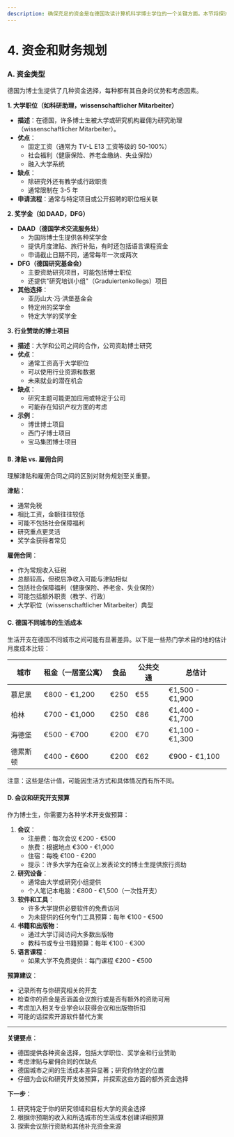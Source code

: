 ```yaml
---
description: 确保充足的资金是在德国攻读计算机科学博士学位的一个关键方面。本节将探讨各种资金选择，比较不同类型的财务支持，并提供在博士学习期间管理财务的见解。
---
```


# 4. 资金和财务规划

### A. 资金类型

德国为博士生提供了几种资金选择，每种都有其自身的优势和考虑因素。

**1. 大学职位（如科研助理，wissenschaftlicher Mitarbeiter）**

* **描述**：在德国，许多博士生被大学或研究机构雇佣为研究助理（wissenschaftlicher Mitarbeiter）。
* **优点**：
  * 固定工资（通常为 TV-L E13 工资等级的 50-100%）
  * 社会福利（健康保险、养老金缴纳、失业保险）
  * 融入大学系统
* **缺点**：
  * 除研究外还有教学或行政职责
  * 通常限制在 3-5 年
* **申请流程**：通常与特定项目或公开招聘的职位相关联

**2. 奖学金（如 DAAD，DFG）**

* **DAAD（德国学术交流服务处）**
  * 为国际博士生提供各种奖学金
  * 提供月度津贴、旅行补贴，有时还包括语言课程资金
  * 申请截止日期不同，通常每年一次或两次
* **DFG（德国研究基金会）**
  * 主要资助研究项目，可能包括博士职位
  * 还提供"研究培训小组"（Graduiertenkollegs）项目
* **其他选择**：
  * 亚历山大·冯·洪堡基金会
  * 特定州的奖学金
  * 特定大学的奖学金

**3. 行业赞助的博士项目**

* **描述**：大学和公司之间的合作，公司资助博士研究
* **优点**：
  * 通常工资高于大学职位
  * 可以使用行业资源和数据
  * 未来就业的潜在机会
* **缺点**：
  * 研究主题可能更加应用或特定于公司
  * 可能存在知识产权方面的考虑
* **示例**：
  * 博世博士项目
  * 西门子博士项目
  * 宝马集团博士项目

#### B. 津贴 vs. 雇佣合同

理解津贴和雇佣合同之间的区别对财务规划至关重要。

**津贴**：

* 通常免税
* 相比工资，金额往往较低
* 可能不包括社会保障福利
* 研究重点更灵活
* 奖学金获得者常见

**雇佣合同**：

* 作为常规收入征税
* 总额较高，但税后净收入可能与津贴相似
* 包括社会保障福利（健康保险、养老金、失业保险）
* 可能包括额外职责（教学、行政）
* 大学职位（wissenschaftlicher Mitarbeiter）典型

#### C. 德国不同城市的生活成本

生活开支在德国不同城市之间可能有显著差异。以下是一些热门学术目的地的估计月度成本比较：

| 城市   | 租金（一居室公寓）     | 食品   | 公共交通 | 总估计             |
| ---- | ------------- | ---- | ---- | --------------- |
| 慕尼黑  | €800 - €1,200 | €250 | €55  | €1,500 - €1,900 |
| 柏林   | €700 - €1,000 | €250 | €86  | €1,400 - €1,700 |
| 海德堡  | €500 - €700   | €200 | €70  | €1,100 - €1,300 |
| 德累斯顿 | €400 - €600   | €200 | €62  | €900 - €1,100   |

注意：这些是估计值，可能因生活方式和具体情况而有所不同。

#### D. 会议和研究开支预算

作为博士生，你需要为各种学术开支做预算：

1. **会议**：
   * 注册费：每次会议 €200 - €500
   * 旅费：根据地点 €300 - €1,000
   * 住宿：每晚 €100 - €200
   * 提示：许多大学为在会议上发表论文的博士生提供旅行资助
2. **研究设备**：
   * 通常由大学或研究小组提供
   * 个人笔记本电脑：€800 - €1,500（一次性开支）
3. **软件和工具**：
   * 许多大学提供必要软件的免费访问
   * 为未提供的任何专门工具预算：每年 €100 - €500
4. **书籍和出版物**：
   * 通过大学订阅访问大多数出版物
   * 教科书或专业书籍预算：每年 €100 - €300
5. **语言课程**：
   * 如果大学不免费提供：每门课程 €200 - €500

**预算建议**：

* 记录所有与你研究相关的开支
* 检查你的资金是否涵盖会议旅行或是否有额外的资助可用
* 考虑加入相关专业学会以获得会议和出版物折扣
* 可能的话探索开源软件替代方案

***

**关键要点**：

* 德国提供各种资金选择，包括大学职位、奖学金和行业赞助
* 考虑津贴与雇佣合同的优缺点
* 德国城市之间的生活成本差异显著；研究你特定的位置
* 仔细为会议和研究开支做预算，并探索这些方面的额外资金选择

**下一步**：

1. 研究特定于你的研究领域和目标大学的资金选择
2. 根据你预期的收入和所选城市的生活成本创建详细预算
3. 探索会议旅行资助和其他补充资金来源

